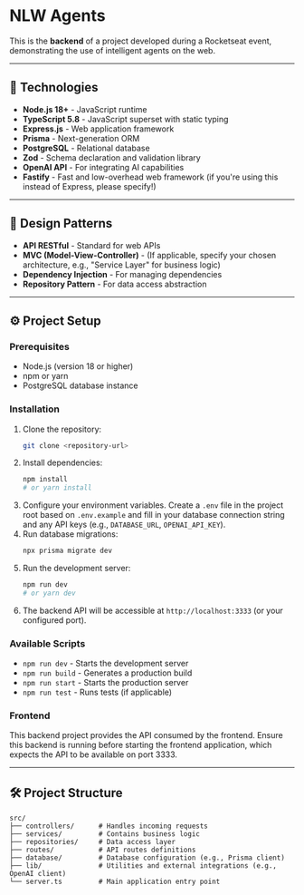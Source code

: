 # NLW Agents

This is the **backend** of a project developed during a Rocketseat event, demonstrating the use of intelligent agents on the web.

-----

## 🚀 Technologies

  * **Node.js 18+** - JavaScript runtime
  * **TypeScript 5.8** - JavaScript superset with static typing
  * **Express.js** - Web application framework
  * **Prisma** - Next-generation ORM
  * **PostgreSQL** - Relational database
  * **Zod** - Schema declaration and validation library
  * **OpenAI API** - For integrating AI capabilities
  * **Fastify** - Fast and low-overhead web framework (if you're using this instead of Express, please specify\!)

-----

## 📂 Design Patterns

  * **API RESTful** - Standard for web APIs
  * **MVC (Model-View-Controller)** - (If applicable, specify your chosen architecture, e.g., "Service Layer" for business logic)
  * **Dependency Injection** - For managing dependencies
  * **Repository Pattern** - For data access abstraction

-----

## ⚙️ Project Setup

### Prerequisites

  * Node.js (version 18 or higher)
  * npm or yarn
  * PostgreSQL database instance

### Installation

1.  Clone the repository:
    ```bash
    git clone <repository-url>
    ```
2.  Install dependencies:
    ```bash
    npm install
    # or yarn install
    ```
3.  Configure your environment variables. Create a `.env` file in the project root based on `.env.example` and fill in your database connection string and any API keys (e.g., `DATABASE_URL`, `OPENAI_API_KEY`).
4.  Run database migrations:
    ```bash
    npx prisma migrate dev
    ```
5.  Run the development server:
    ```bash
    npm run dev
    # or yarn dev
    ```
6.  The backend API will be accessible at `http://localhost:3333` (or your configured port).

### Available Scripts

  * `npm run dev` - Starts the development server
  * `npm run build` - Generates a production build
  * `npm run start` - Starts the production server
  * `npm run test` - Runs tests (if applicable)

### Frontend

This backend project provides the API consumed by the frontend. Ensure this backend is running before starting the frontend application, which expects the API to be available on port 3333.

-----

## 🛠️ Project Structure

```
src/
├── controllers/      # Handles incoming requests
├── services/         # Contains business logic
├── repositories/     # Data access layer
├── routes/           # API routes definitions
├── database/         # Database configuration (e.g., Prisma client)
├── lib/              # Utilities and external integrations (e.g., OpenAI client)
└── server.ts         # Main application entry point
```
